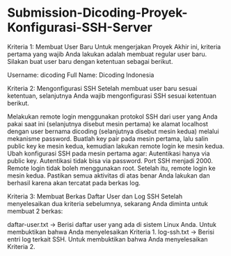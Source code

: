 # Submission-Dicoding-Proyek-Konfigurasi-SSH-Server


Kriteria 1: Membuat User Baru
Untuk mengerjakan Proyek Akhir ini, kriteria pertama yang wajib Anda lakukan adalah membuat regular user baru. Silakan buat user baru dengan ketentuan sebagai berikut.

Username: dicoding
Full Name: Dicoding Indonesia


Kriteria 2: Mengonfigurasi SSH
Setelah membuat user baru sesuai ketentuan, selanjutnya Anda wajib mengonfigurasi SSH sesuai ketentuan berikut.

Melakukan remote login menggunakan protokol SSH dari user yang Anda pakai saat ini (selanjutnya disebut mesin pertama) ke alamat localhost dengan user bernama dicoding (selanjutnya disebut mesin kedua) melalui mekanisme password.
Buatlah key pair pada mesin pertama, lalu salin public key ke mesin kedua, kemudian lakukan remote login ke mesin kedua.
Ubah konfigurasi SSH pada mesin pertama agar:
Autentikasi hanya via public key.
Autentikasi tidak bisa via password.
Port SSH menjadi 2000.
Remote login tidak boleh menggunakan root.
Setelah itu, remote login ke mesin kedua. 
Pastikan semua aktivitas di atas benar Anda lakukan dan berhasil karena akan tercatat pada berkas log.


Kriteria 3: Membuat Berkas Daftar User dan Log SSH 
Setelah menyelesaikan dua kriteria sebelumnya, sekarang Anda diminta untuk membuat 2 berkas:

daftar-user.txt -> Berisi daftar user yang ada di sistem Linux Anda. Untuk membuktikan bahwa Anda menyelesaikan Kriteria 1.
log-ssh.txt -> Berisi entri log terkait SSH. Untuk membuktikan bahwa Anda menyelesaikan Kriteria 2.
